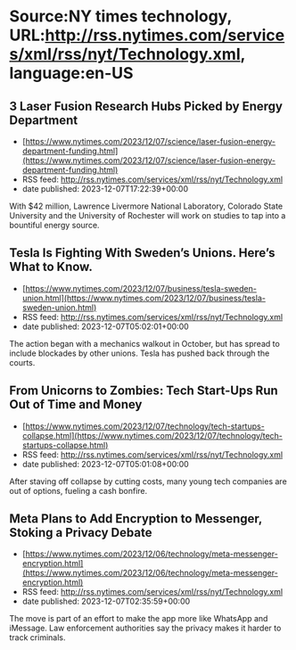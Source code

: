 # Source:NY times technology, URL:http://rss.nytimes.com/services/xml/rss/nyt/Technology.xml, language:en-US

## 3 Laser Fusion Research Hubs Picked by Energy Department
 - [https://www.nytimes.com/2023/12/07/science/laser-fusion-energy-department-funding.html](https://www.nytimes.com/2023/12/07/science/laser-fusion-energy-department-funding.html)
 - RSS feed: http://rss.nytimes.com/services/xml/rss/nyt/Technology.xml
 - date published: 2023-12-07T17:22:39+00:00

With $42 million, Lawrence Livermore National Laboratory, Colorado State University and the University of Rochester will work on studies to tap into a bountiful energy source.

## Tesla Is Fighting With Sweden’s Unions. Here’s What to Know.
 - [https://www.nytimes.com/2023/12/07/business/tesla-sweden-union.html](https://www.nytimes.com/2023/12/07/business/tesla-sweden-union.html)
 - RSS feed: http://rss.nytimes.com/services/xml/rss/nyt/Technology.xml
 - date published: 2023-12-07T05:02:01+00:00

The action began with a mechanics walkout in October, but has spread to include blockades by other unions. Tesla has pushed back through the courts.

## From Unicorns to Zombies: Tech Start-Ups Run Out of Time and Money
 - [https://www.nytimes.com/2023/12/07/technology/tech-startups-collapse.html](https://www.nytimes.com/2023/12/07/technology/tech-startups-collapse.html)
 - RSS feed: http://rss.nytimes.com/services/xml/rss/nyt/Technology.xml
 - date published: 2023-12-07T05:01:08+00:00

After staving off collapse by cutting costs, many young tech companies are out of options, fueling a cash bonfire.

## Meta Plans to Add Encryption to Messenger, Stoking a Privacy Debate
 - [https://www.nytimes.com/2023/12/06/technology/meta-messenger-encryption.html](https://www.nytimes.com/2023/12/06/technology/meta-messenger-encryption.html)
 - RSS feed: http://rss.nytimes.com/services/xml/rss/nyt/Technology.xml
 - date published: 2023-12-07T02:35:59+00:00

The move is part of an effort to make the app more like WhatsApp and iMessage. Law enforcement authorities say the privacy makes it harder to track criminals.

